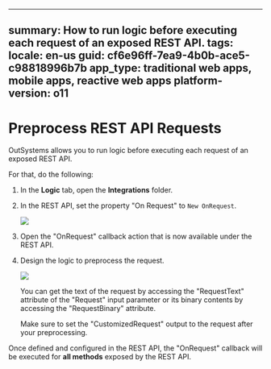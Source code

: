 
---
summary: How to run logic before executing each request of an exposed REST API.
tags: 
locale: en-us
guid: cf6e96ff-7ea9-4b0b-ace5-c98818996b7b
app_type: traditional web apps, mobile apps, reactive web apps
platform-version: o11
---

# Preprocess REST API Requests

OutSystems allows you to run logic before executing each request of an exposed REST API.

For that, do the following:

1. In the **Logic** tab, open the **Integrations** folder. 

1. In the REST API, set the property "On Request" to `New OnRequest`. 

    ![](images/ss-rest-expose-onrequest.png)

1. Open the "OnRequest" callback action that is now available under the REST API. 

1. Design the logic to preprocess the request. 

    ![](images/ss-rest-expose-onrequest-tree.png)

    You can get the text of the request by accessing the "RequestText" attribute of the "Request" input parameter or its binary contents by accessing the "RequestBinary" attribute.

    Make sure to set the "CustomizedRequest" output to the request after your preprocessing.

Once defined and configured in the REST API, the "OnRequest" callback will be executed for **all methods** exposed by the REST API.
